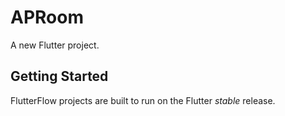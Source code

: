 # APRoom

A new Flutter project.

## Getting Started

FlutterFlow projects are built to run on the Flutter _stable_ release.
